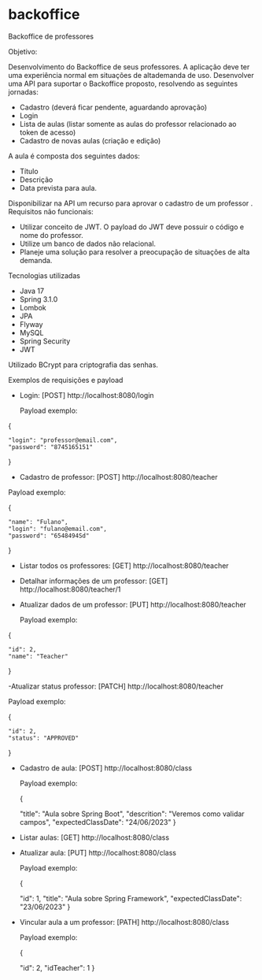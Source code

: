 # backoffice
Backoffice de professores

Objetivo:

Desenvolvimento do Backoffice de seus professores. A aplicação deve ter uma experiência normal em situações de altademanda de uso.
Desenvolver uma API para suportar o Backoffice proposto, resolvendo as seguintes jornadas:

- Cadastro (deverá ficar pendente, aguardando aprovação)
- Login
- Lista de aulas (listar somente as aulas do professor relacionado ao token de acesso)
- Cadastro de novas aulas (criação e edição)

A aula é composta dos seguintes dados:

- Título
- Descrição
- Data prevista para aula.

Disponibilizar na API um recurso para aprovar o cadastro de um professor
.
Requisitos não funcionais:

- Utilizar conceito de JWT. O payload do JWT deve possuir o código e nome do professor.
- Utilize um banco de dados não relacional.
- Planeje uma solução para resolver a preocupação de situações de alta demanda.

Tecnologias utilizadas

- Java 17
- Spring 3.1.0
- Lombok
- JPA
- Flyway
- MySQL
- Spring Security
- JWT
  
Utilizado BCrypt para criptografia das senhas. 

  Exemplos de requisições e payload

  - Login: [POST] http://localhost:8080/login

    Payload exemplo:

  {
  
    "login": "professor@email.com",
    "password": "8745165151"
  }

  - Cadastro de professor: [POST] http://localhost:8080/teacher
    
  Payload exemplo:
    
{

    "name": "Fulano",
    "login": "fulano@email.com",
    "password": "6548494Sd"
    
}

- Listar todos os professores: [GET] http://localhost:8080/teacher
- Detalhar informações de um professor: [GET] http://localhost:8080/teacher/1
- Atualizar dados de um professor: [PUT] http://localhost:8080/teacher
 
  Payload exemplo:

{

    "id": 2,
    "name": "Teacher"
}

-Atualizar status professor: [PATCH] http://localhost:8080/teacher

Payload exemplo:

{

    "id": 2,
    "status": "APPROVED"
}
    
- Cadastro de aula: [POST] http://localhost:8080/class

  Payload exemplo:

  {
  
    "title": "Aula sobre Spring Boot",
    "descrition": "Veremos como validar campos",
    "expectedClassDate": "24/06/2023"
  }

- Listar aulas: [GET] http://localhost:8080/class
- Atualizar aula: [PUT] http://localhost:8080/class

  Payload exemplo:

  {
  
    "id": 1,
    "title": "Aula sobre Spring Framework",
    "expectedClassDate": "23/06/2023"
  }

- Vincular aula a um professor: [PATH] http://localhost:8080/class

  Payload exemplo:

  {
  
    "id": 2,
    "idTeacher": 1
  }










